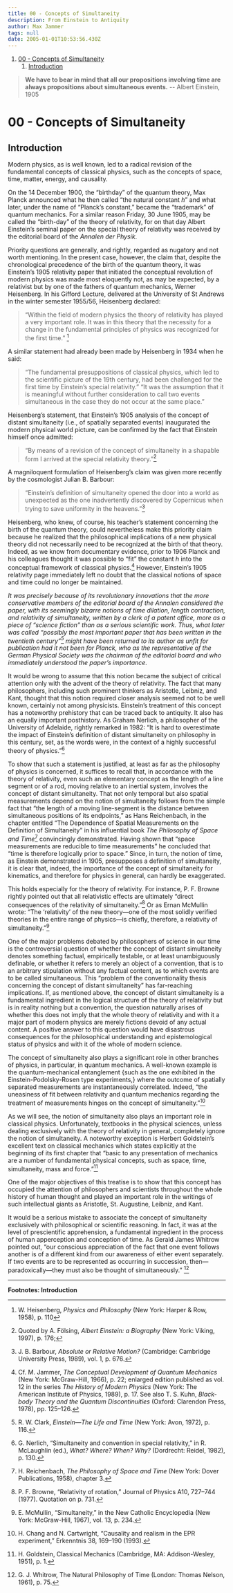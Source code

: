 ```yaml
---
title: 00 - Concepts of Simultaneity
description: From Einstein to Antiquity
author: Max Jammer
tags: null
date: 2005-01-01T10:53:56.430Z
---
```


1. [00 - Concepts of Simultaneity](#00---concepts-of-simultaneity)
   1. [Introduction](#introduction)

> **We have to bear in mind that all our propositions involving time are always propositions about simultaneous events.**
> -- Albert Einstein, 1905

# 00 - Concepts of Simultaneity

## Introduction

Modern physics, as is well known, led to a radical revision of the fundamental
concepts of classical physics, such as the concepts of space, time, matter, energy, and causality.

On the 14 December 1900, the “birthday” of the quantum theory, Max Planck announced what he then called “the natural constant _h_” and what later, under the name of “Planck’s constant,” became the “trademark” of quantum mechanics. For a similar reason Friday, 30 June 1905, may be called the “birth-day” of the theory of relativity, for on that day Albert Einstein’s seminal paper on the special theory of relativity was received by the editorial board of the _Annalen der Physik_.

Priority questions are generally, and rightly, regarded as nugatory and not worth mentioning. In the present case, however, the claim that, despite the chronological precedence of the birth of the quantum theory, it was Einstein’s 1905 relativity paper that initiated the conceptual revolution of modern physics was made most eloquently not, as may be expected, by a relativist but by one of the fathers of quantum mechanics, Werner Heisenberg. In his Gifford Lecture, delivered at the University of St Andrews in the winter semester 1955/56,
Heisenberg declared:

> “Within the field of modern physics the theory of relativity has played a very important role. It was in this theory that the necessity for a change in the fundamental principles of physics was recognized for the first time.” [^5]

A similar statement had already been made by Heisenberg in 1934 when he said:

> “The fundamental presuppositions of classical physics, which led to the scientific picture of the 19th century, had been challenged for the first time by Einstein’s special relativity.”
> “It was the assumption that it is meaningful without further consideration to call two events simultaneous in the case they do not occur at the same place.”

Heisenberg’s statement, that Einstein’s 1905 analysis of the concept of distant simultaneity (i.e., of spatially separated events) inaugurated the modern physical world picture, can be confirmed by the fact that Einstein himself once admitted:

> “By means of a revision of the concept of simultaneity in a shapable form I arrived at the special relativity theory.”[^7]

A magniloquent formulation of Heisenberg’s claim was given more recently by the cosmologist Julian B. Barbour:

> “Einstein’s definition of simultaneity opened the door into a world as unexpected as the one inadvertently discovered by Copernicus when trying to save uniformity in the heavens.”[^8]

Heisenberg, who knew, of course, his teacher’s statement concerning the birth of the quantum theory, could nevertheless make this priority claim because he realized that the philosophical implications of a new physical theory did not necessarily need to be recognized at the birth of that theory. Indeed, as we know from documentary evidence, prior to 1906 Planck and his colleagues thought it was possible to “fit” the constant _h_ into the conceptual framework of classical physics.[^9] However, Einstein’s 1905 relativity page immediately left no doubt that the classical notions of space and time could no longer be maintained.

_It was precisely because of its revolutionary innovations that the more conservative members of the editorial board of the Annalen considered the paper, with its seemingly bizarre notions of time dilation, length contraction, and relativity of simultaneity, written by a clerk of a patent office, more as a piece of “science fiction” than as a serious scientific work. Thus, what later was called “possibly the most important paper that has been written in the twentieth century”[^11] might have been returned to its author as unfit for publication had it not been for Planck, who as the representative of the German Physical Society was the chairman of the editorial board and who immediately understood the paper’s importance._

It would be wrong to assume that this notion became the subject of critical attention only with the advent of the theory of relativity. The fact that many philosophers, including such prominent thinkers as Aristotle, Leibniz, and Kant, thought that this notion required closer analysis seemed not to be well known, certainly not among physicists. Einstein’s treatment of this concept has a noteworthy prehistory that can be traced back to antiquity. It also has an equally important posthistory. As Graham Nerlich, a philosopher of the University of Adelaide, rightly remarked in 1982: “It is hard to overestimate the impact of Einstein’s definition of distant simultaneity on philosophy in this century, set, as the words were, in the context of a highly successful theory of physics.”[^12]

To show that such a statement is justified, at least as far as the philosophy of physics is concerned, it suffices to recall that, in accordance with the theory of relativity, even such an elementary concept as the length of a line segment or of a rod, moving relative to an inertial system, involves the concept of distant simultaneity. That not only temporal but also spatial measurements depend on the notion of simultaneity follows from the simple fact that “the length of a moving line-segment is the distance between simultaneous positions of its endpoints,” as Hans Reichenbach, in the chapter entitled “The Dependence of Spatial Measurements on the Definition of Simultaneity” in his influential book _The Philosophy of Space and Time_[^13] convincingly demonstrated. Having shown that “space measurements are reducible to time measurements” he concluded that “time is therefore logically prior to space.” Since, in turn, the notion of time, as Einstein demonstrated in 1905, presupposes a definition of simultaneity, it is clear that, indeed, the importance of the concept of simultaneity for kinematics, and therefore for physics in general, can hardly be exaggerated.

This holds especially for the theory of relativity. For instance, P. F. Browne rightly pointed out that all relativistic effects are ultimately “direct consequences of the relativity of simultaneity.”[^14] Or as Ernan McMullin wrote: “The ‘relativity’ of the new theory—one of the most solidly verified theories in the entire range of physics—is chiefly, therefore, a relativity of simultaneity.”[^15]

One of the major problems debated by philosophers of science in our time is the controversial question of whether the concept of distant simultaneity denotes something factual, empirically testable, or at least unambiguously definable, or whether it refers to merely an object of a convention, that is to an arbitrary stipulation without any factual content, as to which events are to be called simultaneous. This “problem of the conventionality thesis concerning the concept of distant simultaneity” has far-reaching implications. If, as mentioned above, the concept of distant simultaneity is a fundamental ingredient in the logical structure of the theory of relativity but is in reality nothing but a convention, the question naturally arises of whether this does not imply that the whole theory of relativity and with it a major part of modern physics are merely fictions devoid of any actual content. A positive answer to this question would have disastrous consequences for the philosophical understanding and epistemological status of physics and with it of the whole of modern science.

The concept of simultaneity also plays a significant role in other branches of physics, in particular, in quantum mechanics. A well-known example is the quantum-mechanical entanglement {such as the one exhibited in the Einstein-Podolsky-Rosen type experiments,} where the outcome of spatially separated measurements are instantaneously correlated. Indeed, “the uneasiness of fit between relativity and quantum mechanics regarding the treatment of measurements hinges on the concept of simultaneity.”[^16]

As we will see, the notion of simultaneity also plays an important role in classical physics. Unfortunately, textbooks in the physical sciences, unless dealing exclusively with the theory of relativity in general, completely ignore the notion of simultaneity. A noteworthy exception is Herbert Goldstein’s excellent text on classical mechanics which states explicitly at the beginning of its first chapter that “basic to any presentation of mechanics are a number of fundamental physical concepts, such as space, time, simultaneity, mass and force.”[^17]

One of the major objectives of this treatise is to show that this concept has occupied the attention of philosophers and scientists throughout the whole history of human thought and played an important role in the writings of such intellectual giants as Aristotle, St. Augustine, Leibniz, and Kant.

It would be a serious mistake to associate the concept of simultaneity exclusively with philosophical or scientific reasoning. In fact, it was at the level of prescientific apprehension, a fundamental ingredient in the process of human apperception and conception of time. As Gerald James Whitrow pointed out, “our conscious appreciation of the fact that one event follows another is of a different kind from our awareness of either event separately.
If two events are to be represented as occurring in succession, then—paradoxically—they must also be thought of simultaneously.” [^18]

---

**Footnotes: Introduction**

[^5]: W. Heisenberg, _Physics and Philosophy_ (New York: Harper & Row, 1958), p. 110
[^7]: Quoted by A. Fölsing, _Albert Einstein: a Biography_ (New York: Viking, 1997), p. 176;
[^8]: J. B. Barbour, _Absolute or Relative Motion?_ (Cambridge: Cambridge University Press, 1989), vol. 1, p. 676.
[^9]: Cf. M. Jammer, _The Conceptual Development of Quantum Mechanics_ (New York: McGraw-Hill, 1966), p. 22; enlarged edition published as vol. 12 in the series _The History of Modern Physics_ (New York: The American Institute of Physics, 1989), p. 17. See also T. S. Kuhn, _Black-body Theory and the Quantum Discontinuities_ (Oxford: Clarendon Press, 1978), pp. 125–126.
[^11]: R. W. Clark, _Einstein—The Life and Time_ (New York: Avon, 1972), p. 116.
[^12]: G. Nerlich, “Simultaneity and convention in special relativity,” in R. McLaughlin (ed.), _What? Where? When? Why?_ (Dordrecht: Reidel, 1982), p. 130.
[^13]: H. Reichenbach, _The Philosophy of Space and Time_ (New York: Dover Publications, 1958), chapter 3.
[^14]: P. F. Browne, “Relativity of rotation,” Journal of Physics A10, 727–744 (1977). Quotation on p. 731.
[^15]: E. McMullin, “Simultaneity,” in the New Catholic Encyclopedia (New York: McGraw-Hill, 1967), vol. 13, p. 234.
[^16]: H. Chang and N. Cartwright, “Causality and realism in the EPR experiment,” Erkenntnis 38, 169–190 (1993).
[^17]: H. Goldstein, Classical Mechanics (Cambridge, MA: Addison-Wesley, 1951), p. 1.
[^18]: G. J. Whitrow, The Natural Philosophy of Time (London: Thomas Nelson, 1961), p. 75.
